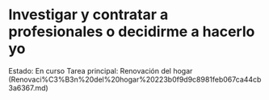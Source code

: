 # Investigar y contratar a profesionales o decidirme a hacerlo yo

Estado: En curso
Tarea principal: Renovación del hogar (Renovaci%C3%B3n%20del%20hogar%20223b0f9d9c8981feb067ca44cb3a6367.md)